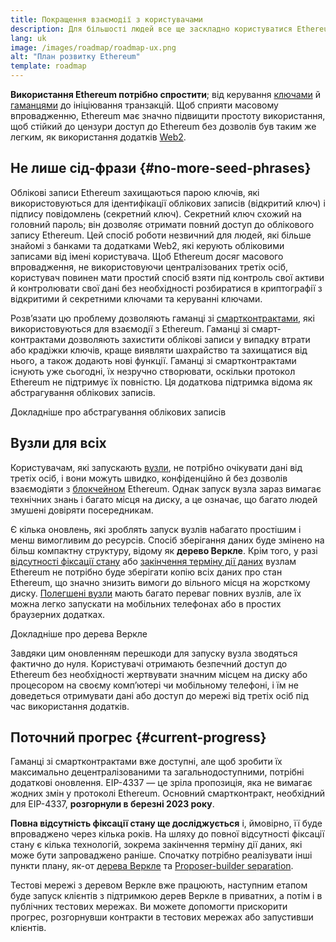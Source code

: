 ```yaml
---
title: Покращення взаємодії з користувачами
description: Для більшості людей все ще заскладно користуватися Ethereum. Щоб стимулювати масове впровадження, Ethereum має значно знизити бар’єри входу — користувачі мають отримувати децентралізований, стійкий до цензури доступ до Ethereum без дозволів, але він має бути таким же простим, як використання традиційного додатка web2.
lang: uk
image: /images/roadmap/roadmap-ux.png
alt: "План розвитку Ethereum"
template: roadmap
---
```


**Використання Ethereum потрібно спростити**; від керування [ключами](/glossary/#key) й [гаманцями](/glossary/#wallet) до ініціювання транзакцій. Щоб сприяти масовому впровадженню, Ethereum має значно підвищити простоту використання, щоб стійкий до цензури доступ до Ethereum без дозволів був таким же легким, як використання додатків [Web2](/glossary/#web2).

## Не лише сід-фрази {#no-more-seed-phrases}

Облікові записи Ethereum захищаються парою ключів, які використовуються для ідентифікації облікових записів (відкритий ключ) і підпису повідомлень (секретний ключ). Секретний ключ схожий на головний пароль; він дозволяє отримати повний доступ до облікового запису Ethereum. Цей спосіб роботи незвичний для людей, які більше знайомі з банками та додатками Web2, які керують обліковими записами від імені користувача. Щоб Ethereum досяг масового впровадження, не використовуючи централізованих третіх осіб, користувач повинен мати простий спосіб взяти під контроль свої активи й контролювати свої дані без необхідності розбиратися в криптографії з відкритими й секретними ключами та керуванні ключами.

Розв’язати цю проблему дозволяють гаманці зі [смартконтрактами](/glossary/#smart-contract), які використовуються для взаємодії з Ethereum. Гаманці зі смарт-контрактами дозволяють захистити облікові записи у випадку втрати або крадіжки ключів, краще виявляти шахрайство та захищатися від нього, а також додають нові функції. Гаманці зі смартконтрактами існують уже сьогодні, їх незручно створювати, оскільки протокол Ethereum не підтримує їх повністю. Ця додаткова підтримка відома як абстрагування облікових записів.

<ButtonLink variant="outline-color" href="/roadmap/account-abstraction/">Докладніше про абстрагування облікових записів</ButtonLink>

## Вузли для всіх

Користувачам, які запускають [вузли](/glossary/#node), не потрібно очікувати дані від третіх осіб, і вони можуть швидко, конфіденційно й без дозволів взаємодіяти з [блокчейном](/glossary/#blockchain) Ethereum. Однак запуск вузла зараз вимагає технічних знань і багато місця на диску, а це означає, що багато людей змушені довіряти посередникам.

Є кілька оновлень, які зроблять запуск вузлів набагато простішим і менш вимогливим до ресурсів. Спосіб зберігання даних буде змінено на більш компактну структуру, відому як **дерево Веркле**. Крім того, у разі [відсутності фіксації стану](/roadmap/statelessness) або [закінчення терміну дії даних](/roadmap/statelessness/#data-expiry) вузлам Ethereum не потрібно буде зберігати копію всіх даних про стан Ethereum, що значно знизить вимоги до вільного місця на жорсткому диску. [Полегшені вузли](/developers/docs/nodes-and-clients/light-clients/) мають багато переваг повних вузлів, але їх можна легко запускати на мобільних телефонах або в простих браузерних додатках.

<ButtonLink variant="outline-color" href="/roadmap/verkle-trees/">Докладніше про дерева Веркле</ButtonLink>

Завдяки цим оновленням перешкоди для запуску вузла зводяться фактично до нуля. Користувачі отримають безпечний доступ до Ethereum без необхідності жертвувати значним місцем на диску або процесором на своєму комп’ютері чи мобільному телефоні, і їм не доведеться отримувати дані або доступ до мережі від третіх осіб під час використання додатків.

## Поточний прогрес {#current-progress}

Гаманці зі смартконтрактами вже доступні, але щоб зробити їх максимально децентралізованими та загальнодоступними, потрібні додаткові оновлення. EIP-4337 — це зріла пропозиція, яка не вимагає жодних змін у протоколі Ethereum. Основний смартконтракт, необхідний для EIP-4337, **розгорнули в березні 2023 року**.

**Повна відсутність фіксації стану ще досліджується** і, ймовірно, її буде впроваджено через кілька років. На шляху до повної відсутності фіксації стану є кілька технологій, зокрема закінчення терміну дії даних, які може бути запроваджено раніше. Спочатку потрібно реалізувати інші пункти плану, як-от [дерева Веркле](/roadmap/verkle-trees/) та [Proposer-builder separation](/roadmap/pbs/).

Тестові мережі з деревом Веркле вже працюють, наступним етапом буде запуск клієнтів з підтримкою дерев Веркле в приватних, а потім і в публічних тестових мережах. Ви можете допомогти прискорити прогрес, розгорнувши контракти в тестових мережах або запустивши клієнтів.
